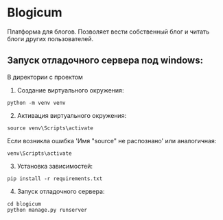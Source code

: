 # Blogicum
Платформа для блогов.
Позволяет вести собственный блог и читать блоги других пользователей.
## Запуск отладочного сервера под windows:
В директории с проектом
1. Создание виртуального окружения:
```commandline
python -m venv venv
```
2. Активация виртуального окружения:
```commandline
source venv\Scripts\activate  
```
Если возникла ошибка 'Имя "source" не распознано' или аналогичная:
```commandline
venv\Scripts\activate
```
3. Установка зависимостей:
```commandline
pip install -r requirements.txt
```
4. Запуск отладочного сервера:
```commandline
cd blogicum
python manage.py runserver
```